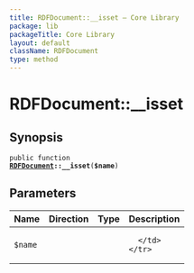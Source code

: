 ```yaml
---
title: RDFDocument::__isset — Core Library
package: lib
packageTitle: Core Library
layout: default
className: RDFDocument
type: method
---
```


# RDFDocument::__isset

## Synopsis

<code>public function <b><a href="RDFDocument">RDFDocument</a>::__isset</b>(<b>$name</b>)</code>

## Parameters

<table>
  <thead>
    <tr>
      <th>Name</th>
      <th>Direction</th>
      <th>Type</th>
      <th>Description</th>
    </tr>
  </thead>
  <tbody>
    <tr>
      <td><code>$name</code>
      <td><i></i></td>
      <td></td>
      <td>

      </td>
    </tr>
  </tbody>
</table>

